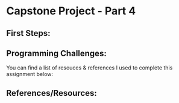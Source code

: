 # Capstone Project - Part 4
## First Steps:
## Programming Challenges:

You can find a list of resouces & references I used to complete this assignment below:

## References/Resources:
